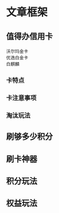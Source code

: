 # 文章框架
## 值得办信用卡
    沃尔玛金卡
    优逸白金卡
    白麒麟
### 卡特点
### 卡注意事项
### 淘汰玩法
## 刷够多少积分
## 刷卡神器
## 积分玩法
## 权益玩法
